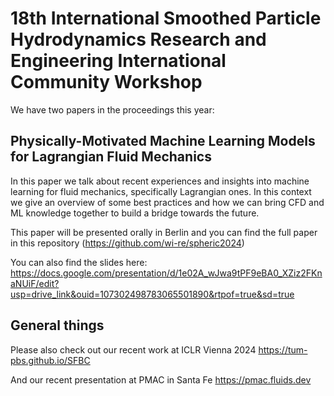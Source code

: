 # 18th International Smoothed Particle Hydrodynamics Research and Engineering International Community Workshop

We have two papers in the proceedings this year:

## Physically-Motivated Machine Learning Models for Lagrangian Fluid Mechanics

In this paper we talk about recent experiences and insights into machine learning for fluid mechanics, specifically Lagrangian ones. In this context we give an overview of some best practices and how we can bring CFD and ML knowledge together to build a bridge towards the future.

This paper will be presented orally in Berlin and you can find the full paper in this repository (https://github.com/wi-re/spheric2024)

You can also find the slides here: https://docs.google.com/presentation/d/1e02A_wJwa9tPF9eBA0_XZiz2FKnaNUiF/edit?usp=drive_link&ouid=107302498783065501890&rtpof=true&sd=true

## General things

Please also check out our recent work at ICLR Vienna 2024 https://tum-pbs.github.io/SFBC

And our recent presentation at PMAC in Santa Fe https://pmac.fluids.dev